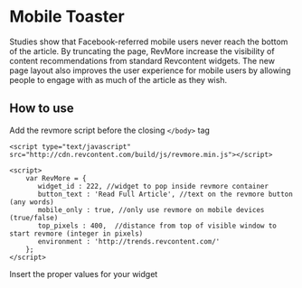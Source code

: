 # Mobile Toaster

Studies show that Facebook-referred mobile users never reach the bottom of the article. By truncating the page, RevMore increase the visibility of content recommendations from standard Revcontent widgets. The new page layout also improves the user experience for mobile users by allowing people to engage with as much of the article as they wish.

## How to use

Add the revmore script before the closing ```</body>``` tag

    <script type="text/javascript" src="http://cdn.revcontent.com/build/js/revmore.min.js"></script>

    <script>
        var RevMore = {
           widget_id : 222, //widget to pop inside revmore container
           button_text : 'Read Full Article', //text on the revmore button (any words)
           mobile_only : true, //only use revmore on mobile devices (true/false)
           top_pixels : 400,  //distance from top of visible window to start revmore (integer in pixels)
           environment : 'http://trends.revcontent.com/'
        };
    </script>


Insert the proper values for your widget
